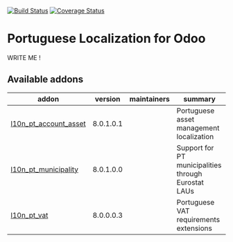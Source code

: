 [![Build Status](https://travis-ci.org/OCA/l10n-portugal.svg?branch=8.0)](https://travis-ci.org/OCA/l10n-portugal)
[![Coverage Status](https://coveralls.io/repos/OCA/l10n-portugal/badge.png?branch=8.0)](https://coveralls.io/r/OCA/l10n-portugal?branch=8.0)

# Portuguese Localization for Odoo

WRITE ME !

[//]: # (addons)

Available addons
----------------
addon | version | maintainers | summary
--- | --- | --- | ---
[l10n_pt_account_asset](l10n_pt_account_asset/) | 8.0.1.0.1 |  | Portuguese asset management localization
[l10n_pt_municipality](l10n_pt_municipality/) | 8.0.1.0.0 |  | Support for PT municipalities through Eurostat LAUs
[l10n_pt_vat](l10n_pt_vat/) | 8.0.0.0.3 |  | Portuguese VAT requirements extensions

[//]: # (end addons)
